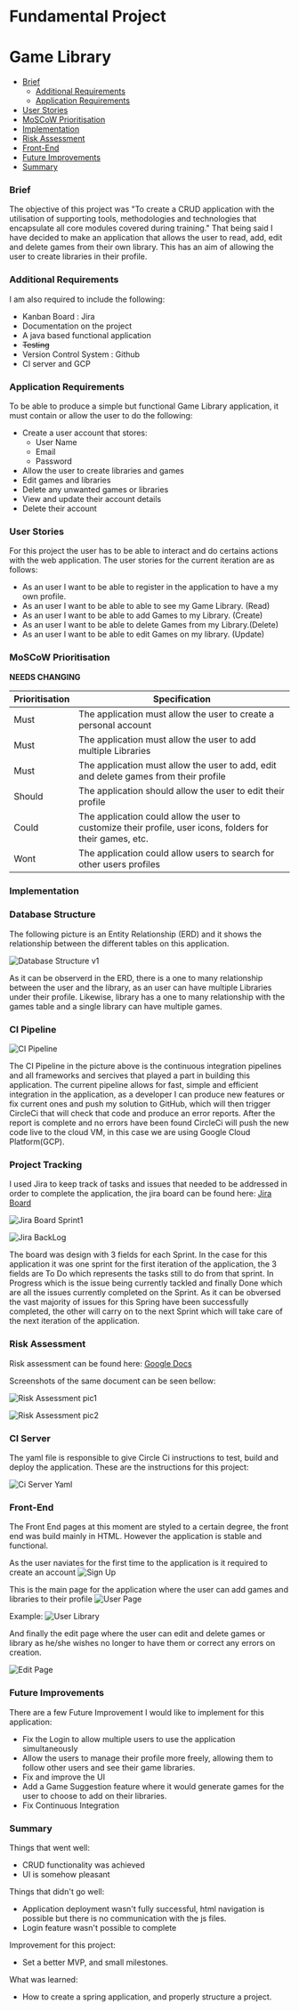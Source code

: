 # Fundamental Project

# Game Library



* [Brief](#Brief)
  * [Additional Requirements](#Additional-Requirements)
  * [Application Requirements](#Application-Requirements)
* [User Stories](#User-Stories)
* [MoSCoW Prioritisation](#MoSCoW-Prioritisation)
* [Implementation](#Implementation)
* [Risk Assessment](#Risk-Assessment)
* [Front-End](#Front-End)
* [Future Improvements](#Future-Improvements)
* [Summary](#Summary)

### Brief

The objective of this project was "To create a CRUD application with the utilisation of supporting tools, methodologies and technologies that encapsulate all core modules covered during training."
That being said I have decided to make an application that allows the user to read, add, edit and delete games from their own library. This has an aim of allowing the user to create libraries in their profile.

### Additional Requirements

I am also required to include the following:

* Kanban Board : Jira
* Documentation on the project
* A java based functional application
* <del> Testing
* Version Control System : Github
* CI server and GCP

### Application Requirements

To be able to produce a simple but functional Game Library application, it must contain or allow the user to do the following:

* Create a user account that stores:
  * User Name
  * Email
  * Password
* Allow the user to create libraries and games
* Edit games and libraries
* Delete any unwanted games or libraries
* View and update their account details
* Delete their account

### User Stories

For this project the user has to be able to interact and do certains actions with the web application. The user stories for the current iteration are as follows:

 * As an user I want to be able to register in the application to have a my own profile.
 * As an user I want to be able to able to see my Game Library. (Read)
 * As an user I want to be able to add Games to my Library. (Create)
 * As an user I want to be able to delete Games from my Library.(Delete)
 * As an user I want to be able to edit Games on my library. (Update)

### MoSCoW Prioritisation

**NEEDS CHANGING**

| Prioritisation     | Specification    |  
| ----------- | ----------- |  
| Must      | The application must allow the user to create a personal account |
| Must   | The application must allow the user to add multiple Libraries|
| Must   | The application must allow the user to add, edit and delete games from their profile|
| Should   | The application should allow the user to edit their profile| 
| Could    |  The application could allow the user to customize their profile, user icons, folders for their games, etc. |
| Wont | The application could allow users to search for other users profiles|



### Implementation

### Database Structure
The following picture is an Entity Relationship (ERD) and it shows the relationship between the different tables on this application.

![Database Structure v1](https://github.com/psilva12/Fundamental_Project/blob/master/ERD%20v1.png)

As it can be observerd in the ERD, there is a one to many relationship between the user and the library, as an user can have multiple Libraries under their profile. Likewise, library has a one to many relationship with the games table and a single library can have multiple games.

### CI Pipeline

![CI Pipeline](https://github.com/psilva12/Fundamental_Project/blob/master/CI%20Pipeline.png)

The CI Pipeline in the picture above is the continuous integration pipelines and all frameworks and sercives that played a part in building this application. The current pipeline allows for fast, simple and efficient integration in the application, as a developer I can produce new features or fix current ones and push my solution to GitHub, which will then trigger CircleCi that will check that code and produce an error reports. 
After the report is complete and no errors have been found CircleCi will push the new code live to the cloud VM, in this case we are using Google Cloud Platform(GCP).

### Project Tracking

I used Jira to keep track of tasks and issues that needed to be addressed in order to complete the application, the jira board can be found here: [Jira Board](https://psos11.atlassian.net/secure/RapidBoard.jspa?rapidView=2&projectKey=FP&selectedIssue=FP-28)

![Jira Board Sprint1](https://github.com/psilva12/Fundamental_Project/blob/master/Jira%20Board.png)


![Jira BackLog](https://github.com/psilva12/Fundamental_Project/blob/master/Jira%20BackLog.png)

The board was design with 3 fields for each Sprint. In the case for this application it was one sprint for the first iteration of the application, the 3 fields are To Do which represents the tasks still to do from that sprint. In Progress which is the issue being currently tackled and finally Done which are all the issues currently completed on the Sprint.
As it can be obversed the vast majority of issues for this Spring have been successfully completed, the other will carry on to the next Sprint which will take care of the next iteration of the application.


### Risk Assessment
Risk assessment can be found here: [Google Docs](https://docs.google.com/document/d/1W9KHjCci3DqWZmPc7FcpdVsgnVJplajcUnwxI6uf4u8/edit?usp=sharing)

Screenshots of the same document can be seen bellow:

![Risk Assessment pic1](https://github.com/psilva12/Fundamental_Project/blob/master/risk%201.png)

![Risk Assessment pic2](https://github.com/psilva12/Fundamental_Project/blob/master/risk%202.png)

### CI Server

The yaml file is responsible to give Circle Ci instructions to test, build and deploy the application. These are the instructions for this project:

![Ci Server Yaml](https://github.com/psilva12/Fundamental_Project/blob/master/src/main/resources/static/images/CI.png)

### Front-End
The Front End pages at this moment are styled to a certain degree, the front end was build mainly in HTML. However the application is stable and functional.

As the user naviates for the first time to the application is it required to create an account
![Sign Up](https://github.com/psilva12/Fundamental_Project/blob/master/src/main/resources/static/images/SignUp%20Page.png)

This is the main page for the application where the user can add games and libraries to their profile
![User Page](https://github.com/psilva12/Fundamental_Project/blob/master/src/main/resources/static/images/User%20Profile.png)

Example:
![User Library](https://github.com/psilva12/Fundamental_Project/blob/master/src/main/resources/static/images/library%20example.png)

And finally the edit page where the user can edit and delete games or library as he/she wishes no longer to have them or correct any errors on creation.

![Edit Page](https://github.com/psilva12/Fundamental_Project/blob/master/src/main/resources/static/images/editPage.png)


### Future Improvements

There are a few Future Improvement I would like to implement for this application:
* Fix the Login to allow multiple users to use the application simultaneously
* Allow the users to manage their profile more freely, allowing them to follow other users and see their game libraries.
* Fix and improve the UI
* Add a Game Suggestion feature where it would generate games for the user to choose to add on their libraries.
* Fix Continuous Integration

### Summary

Things that went well:
 * CRUD functionality was achieved
 * UI is somehow pleasant

Things that didn't go well:
 * Application deployment wasn't fully successful, html navigation is possible but there is no communication with the js files.
 * Login feature wasn't possible to complete
 
Improvement for this project:
 * Set a better MVP, and small milestones.
 
What was learned:
 * How to create a spring application, and properly structure a project.


